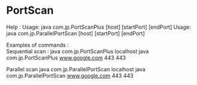 # PortScan 

Help : 
Usage: java com.jp.PortScanPlus [host] [startPort] [endPort] 
Usage: java com.jp.ParallelPortScan [host] [startPort] [endPort] 


Examples of commands :  
Sequential scan : 
    java com.jp.PortScanPlus localhost 
    java com.jp.PortScanPlus www.google.com 443 443 

Parallel scan 
    java com.jp.ParallelPortScan localhost 
    java com.jp.ParallelPortScan www.google.com 443 443 



